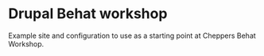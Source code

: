 # Drupal Behat workshop

Example site and configuration to use as a starting point at Cheppers Behat Workshop.
